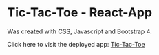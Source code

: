 # Tic-Tac-Toe  -  React-App

Was created with CSS, Javascript and Bootstrap 4.

Click here to visit the deployed app: <a href="https://tic-tac-toe-yellow.netlify.app/">Tic-Tac-Toe</a>
